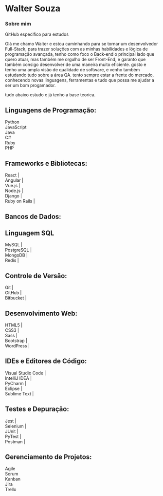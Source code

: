 # Walter Souza

### Sobre mim
GitHub especifico para estudos 

Olá me chamo Walter e estou caminhando para se tornar um desenvolvedor Full-Stack, para trazer soluções com as minhas habilidades e lógica de programação avançada, tenho como foco o Back-end o principal lado que quero atuar, mas também me orgulho de ser Front-End, e garanto que também consigo desenvolver de uma maneira muito eficiente. gosto e tenho uma ampla visão de qualidade de software, e venho também estudando tudo sobre a área QA. tento sempre estar a frente do mercado, conhecendo novas linguagens, ferramentas e tudo que possa me ajudar a ser um bom progamador.

tudo abaixo estudo e já tenho a base teorica.

## Linguagens de Programação:

Python <br>
JavaScript <br>
Java <br>
C# <br>
Ruby <br>
PHP<br>

## Frameworks e Bibliotecas:<br>
React |<br>
Angular |<br>
Vue.js |<br>
Node.js |<br>
Django |<br>
Ruby on Rails |<br>

## Bancos de Dados:<br>
## Linguagem SQL
MySQL |<br>
PostgreSQL |<br>
MongoDB |<br>
Redis |<br>


## Controle de Versão:<br>
Git |<br>
GitHub |<br>
Bitbucket |<br>

## Desenvolvimento Web:<br>
HTML5 |<br>
CSS3 |<br>
Sass |<br>
Bootstrap |<br>
WordPress |<br>

##  IDEs e Editores de Código:<br>
Visual Studio Code |<br>
IntelliJ IDEA |<br>
PyCharm |<br>
Eclipse |<br>
Sublime Text |<br>

## Testes e Depuração:<br>
Jest |<br>
Selenium |<br>
JUnit |<br>
PyTest |<br>
Postman |<br>


## Gerenciamento de Projetos:<br>
Agile<br>
Scrum<br>
Kanban<br>
Jira<br>
Trello<br>
